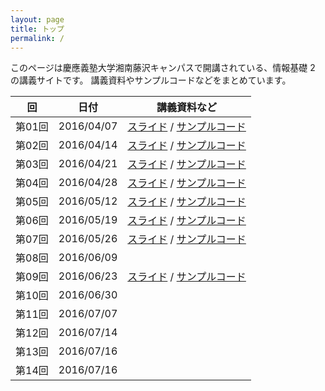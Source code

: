 ```yaml
---
layout: page
title: トップ
permalink: /
---
```


このページは慶應義塾大学湘南藤沢キャンパスで開講されている、情報基礎 2 の講義サイトです。
講義資料やサンプルコードなどをまとめています。

|回|日付|講義資料など|
|--|----|------|
|第01回|2016/04/07|[スライド](slide01) / [サンプルコード](https://github.com/sfcjs2016s/code01)|
|第02回|2016/04/14|[スライド](slide02) / [サンプルコード](https://github.com/sfcjs2016s/code02)|
|第03回|2016/04/21|[スライド](slide03) / [サンプルコード](https://github.com/sfcjs2016s/code03)|
|第04回|2016/04/28|[スライド](slide04) / [サンプルコード](https://github.com/sfcjs2016s/code04)|
|第05回|2016/05/12|[スライド](slide05) / [サンプルコード](https://github.com/sfcjs2016s/code05)|
|第06回|2016/05/19|[スライド](slide06) / [サンプルコード](https://github.com/sfcjs2016s/code06)|
|第07回|2016/05/26|[スライド](slide07) / [サンプルコード](https://github.com/sfcjs2016s/code07)|
|第08回|2016/06/09||
|第09回|2016/06/23|[スライド](slide09) / [サンプルコード](https://github.com/sfcjs2016s/code09)|
|第10回|2016/06/30||
|第11回|2016/07/07||
|第12回|2016/07/14||
|第13回|2016/07/16||
|第14回|2016/07/16||
